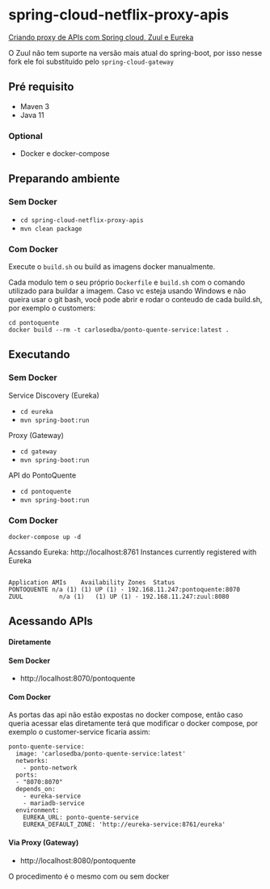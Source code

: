 # spring-cloud-netflix-proxy-apis
[Criando proxy de APIs com Spring cloud, Zuul e Eureka](https://wp.me/p5RSbg-kW)

O Zuul não tem suporte na versão mais atual do spring-boot, por isso nesse fork ele foi substituido
pelo `spring-cloud-gateway`
## Pré requisito
- Maven 3
- Java 11

### Optional
- Docker e docker-compose

## Preparando ambiente

### Sem Docker
- ```cd spring-cloud-netflix-proxy-apis```
- ```mvn clean package```

### Com Docker
Execute o `build.sh` ou build as imagens docker manualmente.

Cada modulo tem o seu próprio `Dockerfile` e `build.sh` com o comando utilizado para buildar a imagem.
Caso vc esteja usando Windows e não queira usar o git bash, você pode abrir e rodar o conteudo de cada build.sh,
por exemplo o customers:
```
cd pontoquente
docker build --rm -t carlosedba/ponto-quente-service:latest .
```


## Executando
### Sem Docker
Service Discovery (Eureka)
- ```cd eureka```
- ```mvn spring-boot:run```

Proxy (Gateway)
- ```cd gateway```
- ```mvn spring-boot:run```

API do PontoQuente
- ```cd pontoquente```
- ```mvn spring-boot:run```


### Com Docker
```
docker-compose up -d
```

Acssando Eureka: http://localhost:8761
Instances currently registered with Eureka
```

Application	AMIs	Availability Zones	Status
PONTOQUENTE	n/a (1)	(1)	UP (1) - 192.168.11.247:pontoquente:8070
ZUUL	      n/a (1)	(1)	UP (1) - 192.168.11.247:zuul:8080
```

## Acessando APIs

#### Diretamente
#### Sem Docker
- http://localhost:8070/pontoquente
#### Com Docker
As portas das api não estão expostas no docker compose, então caso queria acessar elas diretamente terá que modificar o
docker compose, por exemplo o customer-service ficaria assim:

```
ponto-quente-service:
  image: 'carlosedba/ponto-quente-service:latest'
  networks:
    - ponto-network
  ports:
  - "8070:8070"
  depends_on:
    - eureka-service
    - mariadb-service
  environment:
    EUREKA_URL: ponto-quente-service
    EUREKA_DEFAULT_ZONE: 'http://eureka-service:8761/eureka'
```

#### Via Proxy (Gateway)
- http://localhost:8080/pontoquente


O procedimento é o mesmo com ou sem docker

